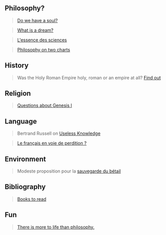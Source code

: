 
## Philosophy?

> [Do we have a soul?](content/do_we_have_a_soul.md)

> [What is a dream?](content/what-is-a-dream.md)

> [L'essence des sciences](content/sciences.md)

> [Philosophy on two charts](content/two-charts.md)


## History

> Was the Holy Roman Empire holy, roman or an empire at all? [Find out](content/holy_roman_empire.md)

## Religion

> [Questions about Genesis I](content/genesis-questions.md)

## Language

> Bertrand Russell on [Useless Knowledge](content/russell-on-useless-knowledge.md)

> [Le français en voie de perdition ?](content/francais-perdition.md)


## Environment

> Modeste proposition pour la [sauvegarde du bétail](content/animaux.md)

## Bibliography

> [Books to read](content/bibliography.md)

## Fun

> [There is more to life than philosophy.](content/2westfields.png)